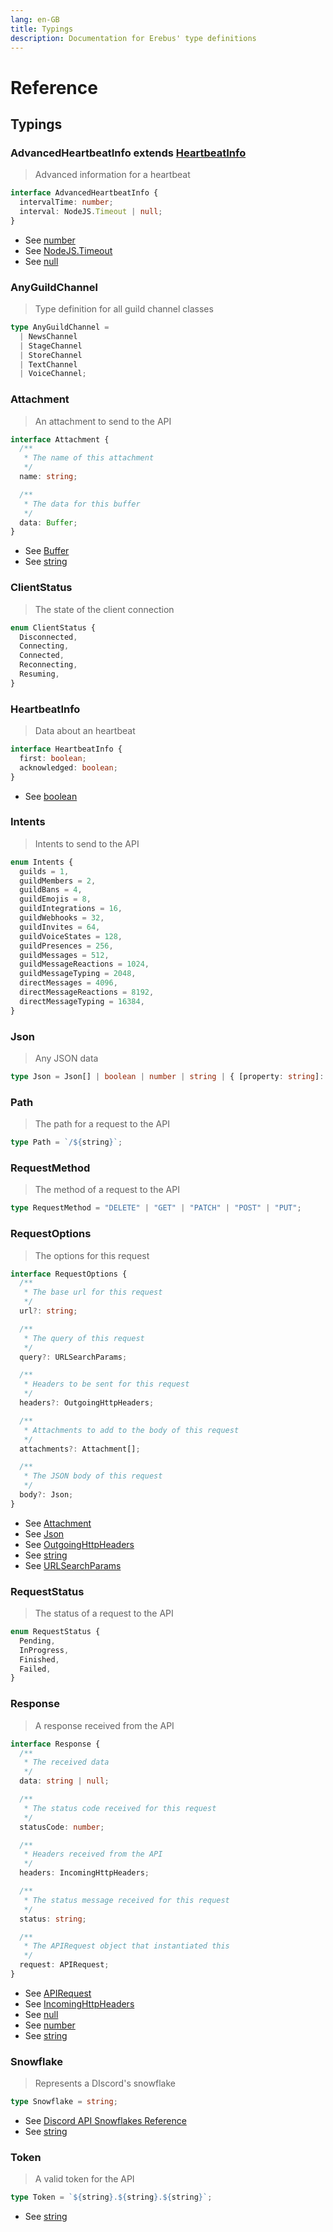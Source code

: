 ```yaml
---
lang: en-GB
title: Typings
description: Documentation for Erebus' type definitions
---
```


<html style="scroll-behavior: smooth;"></html>

# Reference

## Typings

### AdvancedHeartbeatInfo extends [HeartbeatInfo](#HeartbeatInfo)

> Advanced information for a heartbeat

```typescript
interface AdvancedHeartbeatInfo {
  intervalTime: number;
  interval: NodeJS.Timeout | null;
}
```

- See [number](https://developer.mozilla.org/en-US/docs/Web/JavaScript/Reference/Global_Objects/Number)
- See [NodeJS.Timeout](https://github.com/DefinitelyTyped/DefinitelyTyped/blob/master/types/node/v14/globals.d.ts#L547)
- See [null](https://developer.mozilla.org/en-US/docs/Web/JavaScript/Reference/Global_Objects/null)

### AnyGuildChannel

> Type definition for all guild channel classes

```typescript
type AnyGuildChannel =
  | NewsChannel
  | StageChannel
  | StoreChannel
  | TextChannel
  | VoiceChannel;
```

### Attachment

> An attachment to send to the API

```typescript
interface Attachment {
  /**
   * The name of this attachment
   */
  name: string;

  /**
   * The data for this buffer
   */
  data: Buffer;
}
```

- See [Buffer](https://nodejs.org/api/buffer.html#buffer)
- See [string](https://developer.mozilla.org/en-US/docs/Web/JavaScript/Reference/Global_Objects/String)

### ClientStatus

> The state of the client connection

```typescript
enum ClientStatus {
  Disconnected,
  Connecting,
  Connected,
  Reconnecting,
  Resuming,
}
```

### HeartbeatInfo

> Data about an heartbeat

```typescript
interface HeartbeatInfo {
  first: boolean;
  acknowledged: boolean;
}
```

- See [boolean](https://developer.mozilla.org/en-US/docs/Web/JavaScript/Reference/Global_Objects/Boolean)

### Intents

> Intents to send to the API

```typescript
enum Intents {
  guilds = 1,
  guildMembers = 2,
  guildBans = 4,
  guildEmojis = 8,
  guildIntegrations = 16,
  guildWebhooks = 32,
  guildInvites = 64,
  guildVoiceStates = 128,
  guildPresences = 256,
  guildMessages = 512,
  guildMessageReactions = 1024,
  guildMessageTyping = 2048,
  directMessages = 4096,
  directMessageReactions = 8192,
  directMessageTyping = 16384,
}
```

### Json

> Any JSON data

```typescript
type Json = Json[] | boolean | number | string | { [property: string]: Json };
```

### Path

> The path for a request to the API

```typescript
type Path = `/${string}`;
```

### RequestMethod

> The method of a request to the API

```typescript
type RequestMethod = "DELETE" | "GET" | "PATCH" | "POST" | "PUT";
```

### RequestOptions

> The options for this request

```typescript
interface RequestOptions {
  /**
   * The base url for this request
   */
  url?: string;

  /**
   * The query of this request
   */
  query?: URLSearchParams;

  /**
   * Headers to be sent for this request
   */
  headers?: OutgoingHttpHeaders;

  /**
   * Attachments to add to the body of this request
   */
  attachments?: Attachment[];

  /**
   * The JSON body of this request
   */
  body?: Json;
}
```

- See [Attachment](#attachment)
- See [Json](#json)
- See [OutgoingHttpHeaders](https://github.com/DefinitelyTyped/DefinitelyTyped/blob/master/types/node/v14/http.d.ts#L76)
- See [string](https://developer.mozilla.org/en-US/docs/Web/JavaScript/Reference/Global_Objects/String)
- See [URLSearchParams](https://github.com/DefinitelyTyped/DefinitelyTyped/blob/master/types/node/v14/url.d.ts#L100)

### RequestStatus

> The status of a request to the API

```typescript
enum RequestStatus {
  Pending,
  InProgress,
  Finished,
  Failed,
}
```

### Response

> A response received from the API

```typescript
interface Response {
  /**
   * The received data
   */
  data: string | null;

  /**
   * The status code received for this request
   */
  statusCode: number;

  /**
   * Headers received from the API
   */
  headers: IncomingHttpHeaders;

  /**
   * The status message received for this request
   */
  status: string;

  /**
   * The APIRequest object that instantiated this
   */
  request: APIRequest;
}
```

- See [APIRequest](APIRequest.md)
- See [IncomingHttpHeaders](https://github.com/DefinitelyTyped/DefinitelyTyped/blob/master/types/node/v14/http.d.ts#L7)
- See [null](https://developer.mozilla.org/en-US/docs/Web/JavaScript/Reference/Global_Objects/null)
- See [number](https://developer.mozilla.org/en-US/docs/Web/JavaScript/Reference/Global_Objects/Number)
- See [string](https://developer.mozilla.org/en-US/docs/Web/JavaScript/Reference/Global_Objects/String)

### Snowflake

> Represents a DIscord's snowflake

```typescript
type Snowflake = string;
```

- See [Discord API Snowflakes Reference](https://discord.com/developers/docs/reference#snowflakes)
- See [string](https://developer.mozilla.org/en-US/docs/Web/JavaScript/Reference/Global_Objects/String)

### Token

> A valid token for the API

```typescript
type Token = `${string}.${string}.${string}`;
```

- See [string](https://developer.mozilla.org/en-US/docs/Web/JavaScript/Reference/Global_Objects/String)
